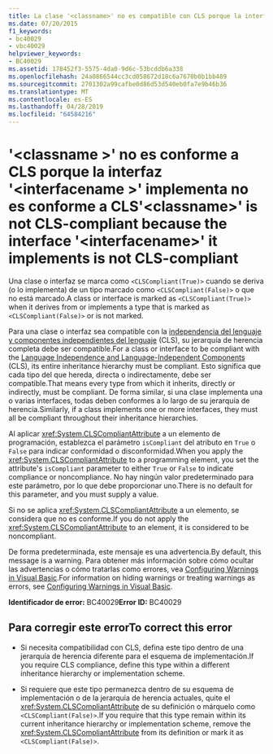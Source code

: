```yaml
---
title: La clase '<classname>' no es compatible con CLS porque la interfaz '<interfacename>' que implementa tampoco lo es
ms.date: 07/20/2015
f1_keywords:
- bc40029
- vbc40029
helpviewer_keywords:
- BC40029
ms.assetid: 178452f3-5575-4da0-9d6c-53bcddb6a338
ms.openlocfilehash: 24a0866544cc3cd058672d18c6a7670b0b1bb489
ms.sourcegitcommit: 2701302a99cafbe0d86d53d540eb0fa7e9b46b36
ms.translationtype: MT
ms.contentlocale: es-ES
ms.lasthandoff: 04/28/2019
ms.locfileid: "64584216"
---
```

# <a name="classname-is-not-cls-compliant-because-the-interface-interfacename-it-implements-is-not-cls-compliant"></a><span data-ttu-id="b9349-102">'\<classname >' no es conforme a CLS porque la interfaz '\<interfacename >' implementa no es conforme a CLS</span><span class="sxs-lookup"><span data-stu-id="b9349-102">'\<classname>' is not CLS-compliant because the interface '\<interfacename>' it implements is not CLS-compliant</span></span>
<span data-ttu-id="b9349-103">Una clase o interfaz se marca como `<CLSCompliant(True)>` cuando se deriva (o lo implementa) de un tipo marcado como `<CLSCompliant(False)>` o que no está marcado.</span><span class="sxs-lookup"><span data-stu-id="b9349-103">A class or interface is marked as `<CLSCompliant(True)>` when it derives from or implements a type that is marked as `<CLSCompliant(False)>` or is not marked.</span></span>  
  
 <span data-ttu-id="b9349-104">Para una clase o interfaz sea compatible con la [independencia del lenguaje y componentes independientes del lenguaje](../../../standard/language-independence-and-language-independent-components.md) (CLS), su jerarquía de herencia completa debe ser compatible.</span><span class="sxs-lookup"><span data-stu-id="b9349-104">For a class or interface to be compliant with the [Language Independence and Language-Independent Components](../../../standard/language-independence-and-language-independent-components.md) (CLS), its entire inheritance hierarchy must be compliant.</span></span> <span data-ttu-id="b9349-105">Esto significa que cada tipo del que hereda, directa o indirectamente, debe ser compatible.</span><span class="sxs-lookup"><span data-stu-id="b9349-105">That means every type from which it inherits, directly or indirectly, must be compliant.</span></span> <span data-ttu-id="b9349-106">De forma similar, si una clase implementa una o varias interfaces, todas deben conformes a lo largo de su jerarquía de herencia.</span><span class="sxs-lookup"><span data-stu-id="b9349-106">Similarly, if a class implements one or more interfaces, they must all be compliant throughout their inheritance hierarchies.</span></span>  
  
 <span data-ttu-id="b9349-107">Al aplicar <xref:System.CLSCompliantAttribute> a un elemento de programación, establezca el parámetro `isCompliant` del atributo en `True` o `False` para indicar conformidad o disconformidad.</span><span class="sxs-lookup"><span data-stu-id="b9349-107">When you apply the <xref:System.CLSCompliantAttribute> to a programming element, you set the attribute's `isCompliant` parameter to either `True` or `False` to indicate compliance or noncompliance.</span></span> <span data-ttu-id="b9349-108">No hay ningún valor predeterminado para este parámetro, por lo que debe proporcionar uno.</span><span class="sxs-lookup"><span data-stu-id="b9349-108">There is no default for this parameter, and you must supply a value.</span></span>  
  
 <span data-ttu-id="b9349-109">Si no se aplica <xref:System.CLSCompliantAttribute> a un elemento, se considera que no es conforme.</span><span class="sxs-lookup"><span data-stu-id="b9349-109">If you do not apply the <xref:System.CLSCompliantAttribute> to an element, it is considered to be noncompliant.</span></span>  
  
 <span data-ttu-id="b9349-110">De forma predeterminada, este mensaje es una advertencia.</span><span class="sxs-lookup"><span data-stu-id="b9349-110">By default, this message is a warning.</span></span> <span data-ttu-id="b9349-111">Para obtener más información sobre cómo ocultar las advertencias o cómo tratarlas como errores, vea [Configuring Warnings in Visual Basic](/visualstudio/ide/configuring-warnings-in-visual-basic).</span><span class="sxs-lookup"><span data-stu-id="b9349-111">For information on hiding warnings or treating warnings as errors, see [Configuring Warnings in Visual Basic](/visualstudio/ide/configuring-warnings-in-visual-basic).</span></span>  
  
 <span data-ttu-id="b9349-112">**Identificador de error:** BC40029</span><span class="sxs-lookup"><span data-stu-id="b9349-112">**Error ID:** BC40029</span></span>  
  
## <a name="to-correct-this-error"></a><span data-ttu-id="b9349-113">Para corregir este error</span><span class="sxs-lookup"><span data-stu-id="b9349-113">To correct this error</span></span>  
  
- <span data-ttu-id="b9349-114">Si necesita compatibilidad con CLS, defina este tipo dentro de una jerarquía de herencia diferente para el esquema de implementación.</span><span class="sxs-lookup"><span data-stu-id="b9349-114">If you require CLS compliance, define this type within a different inheritance hierarchy or implementation scheme.</span></span>  
  
- <span data-ttu-id="b9349-115">Si requiere que este tipo permanezca dentro de su esquema de implementación o de la jerarquía de herencia actuales, quite el <xref:System.CLSCompliantAttribute> de su definición o márquelo como `<CLSCompliant(False)>`.</span><span class="sxs-lookup"><span data-stu-id="b9349-115">If you require that this type remain within its current inheritance hierarchy or implementation scheme, remove the <xref:System.CLSCompliantAttribute> from its definition or mark it as `<CLSCompliant(False)>`.</span></span>  
